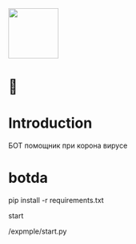 <img src="https://github.com/mail-ru-im/bot-python/blob/master/logo.png" width="100" height="100">

# 🐍

# Introduction

БОТ помощник при корона вирусе
# botda

pip install -r requirements.txt

start 

/expmple/start.py


